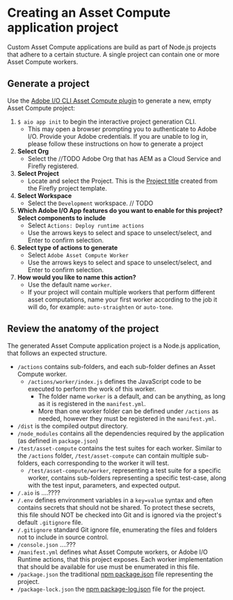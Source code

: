 

# Creating an Asset Compute application project

Custom Asset Compute applications are build as part of Node.js projects that adhere to a certain stucture. A single project can contain one or more Asset Compute workers.

## Generate a project

Use the [Adobe I/O CLI Asset Compute plugin](../set-up/development-environment.md#aio-cli) to generate a new, empty Asset Compute project:

1. `$ aio app init` to begin the interactive project generation CLI.
    + This may open a browser prompting you to authenticate to Adobe I/O. Provide your Adobe credentials. If you are unable to log in, please follow these instructions on how to generate a project 
1. __Select Org__
    + Select the //TODO Adobe Org that has AEM as a Cloud Service and Firefly registered.
1. __Select Project__
    + Locate and select the Project. This is the [Project title](todo.md) created from the Firefly project template.
1. __Select Workspace__
    +  Select the `Development` workspace. // TODO
1. __Which Adobe I/O App features do you want to enable for this project? Select components to include__
    + Select `Actions: Deploy runtime actions`
    + Use the arrows keys to select and space to unselect/select, and Enter to confirm selection.
1. __Select type of actions to generate__
    + Select `Adobe Asset Compute Worker`
    + Use the arrows keys to select and space to unselect/select, and Enter to confirm selection.
1. __How would you like to name this action?__
    + Use the default name `worker`. 
    + If your project will contain multiple workers that perform different asset computations, name your first worker according to the job it will do, for example: `auto-straighten` or `auto-tone`.

## Review the anatomy of the project

The generated Asset Compute application project is a Node.js application, that follows an expected structure.

+ `/actions` contains sub-folders, and each sub-folder defines an Asset Compute worker. 
    + `/actions/worker/index.js` defines the JavaScript code to be executed to perform the work of this worker. 
        + The folder name `worker` is a default, and can be anything, as long as it is registered in the `manifest.yml`.
        + More than one worker folder can be defined under `/actions` as needed, however they must be registered in the `manifest.yml`.
+ `/dist` is the compiled output directory.
+ `/node_modules` contains all the dependencies required by the application (as defined in `package.json`)
+ `/test/asset-compute` contains the test suites for each worker. Similar to the `/actions` folder, `/test/asset-compute` can contain multiple sub-folders, each corresponding to the worker it will test.
    + `/test/asset-compute/worker`, representing a test suite for a specific worker, contains sub-folders representing a specific test-case, along with the test input, parameters, and expected output.
+ `/.aio` is ....????
+ `/.env` defines environment variables in a `key=value` syntax and often contains secrets that should not be shared. To protect these secrets, this file should NOT be checked into Git and is ignored via the project's default `.gitignore` file. 
+ `/.gitignore` standard Git ignore file, enumerating the files and folders not to include in source control.
+ `/console.json` ....???
+ `/manifest.yml` defines what Asset Compute workers, or Adobe I/O Runtime actions, that this project exposes. Each worker implementation that should be available for use must be enumerated in this file.
+ `/package.json` the traditional [npm package.json](https://docs.npmjs.com/files/package.json) file representing the project.
+ `/package-lock.json` the [npm package-log.json](https://docs.npmjs.com/files/package-lock.json) file for the project.


